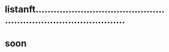 # listanft...................................................................................
# soon

